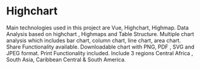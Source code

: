 # Highchart
Main technologies used in this project are Vue, Highchart, Highmap.
Data Analysis based on highchart , Highmaps and Table  Structure.
Multiple chart analysis which includes bar chart, column chart, line chart, area chart.
Share Functionality available.
Downloadable chart with PNG, PDF , SVG and JPEG format.
Print Functionality included.
Include 3 regions Central Africa , South Asia, Caribbean Central & South America.
